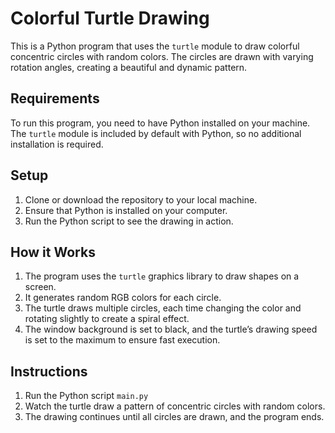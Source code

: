 # Colorful Turtle Drawing

This is a Python program that uses the `turtle` module to draw colorful concentric circles with random colors. The circles are drawn with varying rotation angles, creating a beautiful and dynamic pattern.

## Requirements

To run this program, you need to have Python installed on your machine. The `turtle` module is included by default with Python, so no additional installation is required.

## Setup

1. Clone or download the repository to your local machine.
2. Ensure that Python is installed on your computer.
3. Run the Python script to see the drawing in action.

## How it Works

1. The program uses the `turtle` graphics library to draw shapes on a screen.
2. It generates random RGB colors for each circle.
3. The turtle draws multiple circles, each time changing the color and rotating slightly to create a spiral effect.
4. The window background is set to black, and the turtle’s drawing speed is set to the maximum to ensure fast execution.

## Instructions

1. Run the Python script `main.py` 
2. Watch the turtle draw a pattern of concentric circles with random colors.
3. The drawing continues until all circles are drawn, and the program ends.


